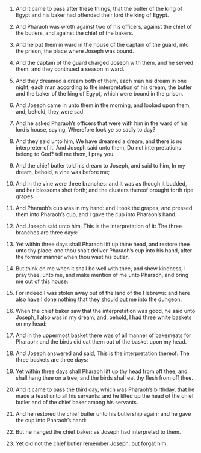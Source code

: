 1. And it came to pass after these things, that the butler of the
king of Egypt and his baker had offended their lord the king of Egypt.

2. And Pharaoh was wroth against two of his officers, against the
chief of the butlers, and against the chief of the bakers.

3. And he put them in ward in the house of the captain of the guard,
into the prison, the place where Joseph was bound.

4. And the captain of the guard charged Joseph with them, and he
served them: and they continued a season in ward.

5. And they dreamed a dream both of them, each man his dream in one
night, each man according to the interpretation of his dream, the
butler and the baker of the king of Egypt, which were bound in the
prison.

6. And Joseph came in unto them in the morning, and looked upon
them, and, behold, they were sad.

7. And he asked Pharaoh’s officers that were with him in the ward of
his lord’s house, saying, Wherefore look ye so sadly to day?

8. And
they said unto him, We have dreamed a dream, and there is no
interpreter of it. And Joseph said unto them, Do not interpretations
belong to God? tell me them, I pray you.

9. And the chief butler told his dream to Joseph, and said to him,
In my dream, behold, a vine was before me;

10. And in the vine were
three branches: and it was as though it budded, and her blossoms shot
forth; and the clusters thereof brought forth ripe grapes:

11. And
Pharaoh’s cup was in my hand: and I took the grapes, and pressed them
into Pharaoh’s cup, and I gave the cup into Pharaoh’s hand.

12. And Joseph said unto him, This is the interpretation of it: The
three branches are three days:

13. Yet within three days shall
Pharaoh lift up thine head, and restore thee unto thy place: and thou
shalt deliver Pharaoh’s cup into his hand, after the former manner
when thou wast his butler.

14. But think on me when it shall be well with thee, and shew
kindness, I pray thee, unto me, and make mention of me unto Pharaoh,
and bring me out of this house:

15. For indeed I was stolen away out
of the land of the Hebrews: and here also have I done nothing that
they should put me into the dungeon.

16. When the chief baker saw that the interpretation was good, he
said unto Joseph, I also was in my dream, and, behold, I had three
white baskets on my head:

17. And in the uppermost basket there was
of all manner of bakemeats for Pharaoh; and the birds did eat them out
of the basket upon my head.

18. And Joseph answered and said, This is the interpretation
thereof: The three baskets are three days:

19. Yet within three days
shall Pharaoh lift up thy head from off thee, and shall hang thee on a
tree; and the birds shall eat thy flesh from off thee.

20. And it came to pass the third day, which was Pharaoh’s birthday,
that he made a feast unto all his servants: and he lifted up the head
of the chief butler and of the chief baker among his servants.

21. And he restored the chief butler unto his butlership again; and
he gave the cup into Pharaoh’s hand:

22. But he hanged the chief
baker: as Joseph had interpreted to them.

23. Yet did not the chief butler remember Joseph, but forgat him.